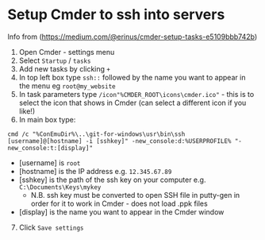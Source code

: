 # Setup Cmder to ssh into servers

Info from (https://medium.com/@erinus/cmder-setup-tasks-e5109bbb742b)

1. Open Cmder - settings menu
1. Select `Startup` / `tasks`
1. Add new tasks by clicking `+`
1. In top left box type `ssh::` followed by the name you want to appear in the menu eg `root@my_website`
1. In task parameters type `/icon"%CMDER_ROOT\icons\cmder.ico"` - this is to select the icon that shows in Cmder (can select a different icon if you like!)
1. In main box type:
   
```
cmd /c "%ConEmuDir%\..\git-for-windows\usr\bin\ssh [username]@[hostname] -i [sshkey]" -new_console:d:%USERPROFILE% "-new_console:t:[display]"
```
  * [username] is `root`
  * [hostname] is the IP address e.g. `12.345.67.89`
  * [sshkey] is the path of the ssh key on your computer e.g. `C:\Documents\Keys\mykey`
    * N.B. ssh key must be converted to open SSH file in putty-gen in order for it to work in Cmder - does not load .ppk files
  * [display] is the name you want to appear in the Cmder window
7. Click `Save settings`
